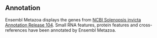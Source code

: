 Annotation
----------

Ensembl Metazoa displays the genes from [NCBI Solenopsis invicta Annotation Release 104](https://www.ncbi.nlm.nih.gov/genome/annotation_euk/Solenopsis_invicta/104/).
Small RNA features, protein features and cross-references have been
annotated by Ensembl Metazoa.
